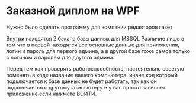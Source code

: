 # Заказной диплом на WPF
Нужно было сделать программу для компании редакторов газет


Внутри находятся 2 бэкапа базы данных для MSSQL
Различие лишь в том что в первой находятся все основные данные для приложения, логин и пароль для первого админа,
а в другой базе тоже самое только с логином и паролем для другого админа.

Перед тем как проверять работоспособность, настоятельно советую поменять в коде название вашего компьютера,
иначе код который подключается к базе данных не будет работать, так как он подключается к другому компьютеру и у вас просто зависнет приложение если нажмете ВОЙТИ.
